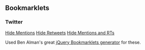 ## Bookmarklets

### Twitter
[Hide Mentions](hide-mentions.js)
[Hide Retweets](hide-retweets.js)
[Hide Mentions and RTs](hide-mentions-and-retweets.js)

Used Ben Alman's great [jQuery Bookmarklets generator](http://benalman.com/code/test/jquery-run-code-bookmarklet/) for these.
